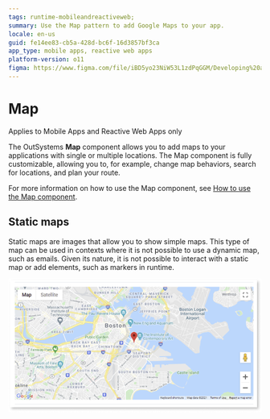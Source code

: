 ```yaml
---
tags: runtime-mobileandreactiveweb;  
summary: Use the Map pattern to add Google Maps to your app.
locale: en-us
guid: fe14ee83-cb5a-428d-bc6f-16d3857bf3ca
app_type: mobile apps, reactive web apps
platform-version: o11
figma: https://www.figma.com/file/iBD5yo23NiW53L1zdPqGGM/Developing%20an%20Application?node-id=830:1144
---
```


# Map

<div class="info" markdown="1">

Applies to Mobile Apps and Reactive Web Apps only

</div>

The OutSystems **Map** component allows you to add maps to your applications with single or multiple locations. The Map component is fully customizable, allowing you to, for example, change map behaviors, search for locations, and plan your route.

For more information on how to use the Map component, see [How to use the Map component](map.md).
 
## Static maps 
Static maps are images that allow you to show simple maps. This type of map can be used in contexts where it is not possible to use a dynamic map, such as emails. Given its nature, it is not possible to interact with a static map or add elements, such as markers in runtime.

![Map pattern in the preview screen](<images/map-overview.png>)
